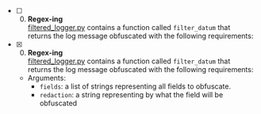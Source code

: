 
+ [ ] 0. **Regex-ing**<br/>[filtered_logger.py](filtered_logger.py) contains a function called `filter_datum` that returns the log message obfuscated with the following requirements:
+ [x] 0. **Regex-ing**<br/>[filtered_logger.py](filtered_logger.py) contains a function called `filter_datum` that returns the log message obfuscated with the following requirements:
  + Arguments:
    + `fields`: a list of strings representing all fields to obfuscate.
    + `redaction`: a string representing by what the field will be obfuscated
